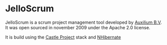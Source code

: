 JelloScrum
==========

JelloScrum is a scrum project management tool developed by [Auxilium B.V](http://www.auxilium.nl). 
It was open sourced in november 2009 under the Apache 2.0 license.

It is build using the [Castle Project](http://www.castleproject.org/) stack and [NHibernate](https://www.hibernate.org/343.html)
